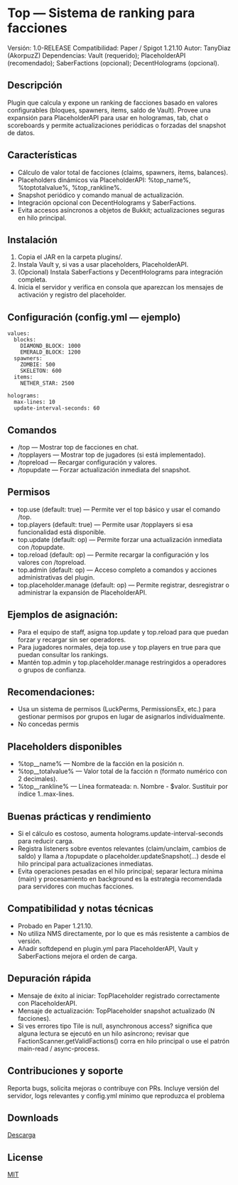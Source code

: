 # Top — Sistema de ranking para facciones
Versión: 1.0-RELEASE
Compatibilidad: Paper / Spigot 1.21.10
Autor: TanyDiaz (AkorpuzZ)
Dependencias: Vault (requerido); PlaceholderAPI (recomendado); SaberFactions (opcional); DecentHolograms (opcional).
## Descripción
Plugin que calcula y expone un ranking de facciones basado en valores configurables (bloques, spawners, items, saldo de Vault). Provee una expansión para PlaceholderAPI para usar en hologramas, tab, chat o scoreboards y permite actualizaciones periódicas o forzadas del snapshot de datos.
## Características
- 	Cálculo de valor total de facciones (claims, spawners, items, balances).
- 	Placeholders dinámicos via PlaceholderAPI: %top_<n>name%, %top<n>totalvalue%, %top<n>_rankline%.
- 	Snapshot periódico y comando manual de actualización.
- 	Integración opcional con DecentHolograms y SaberFactions.
- 	Evita accesos asíncronos a objetos de Bukkit; actualizaciones seguras en hilo principal.
## Instalación
1. 	Copia el JAR en la carpeta plugins/.
2. 	Instala Vault y, si vas a usar placeholders, PlaceholderAPI.
3. 	(Opcional) Instala SaberFactions y DecentHolograms para integración completa.
4. 	Inicia el servidor y verifica en consola que aparezcan los mensajes de activación y registro del placeholder.
## Configuración (config.yml — ejemplo) 
```
values:
  blocks:
    DIAMOND_BLOCK: 1000
    EMERALD_BLOCK: 1200
  spawners:
    ZOMBIE: 500
    SKELETON: 600
  items:
    NETHER_STAR: 2500

holograms:
  max-lines: 10
  update-interval-seconds: 60
```
## Comandos
- 	/top — Mostrar top de facciones en chat.
- 	/topplayers — Mostrar top de jugadores (si está implementado).
- 	/topreload — Recargar configuración y valores.
-	/topupdate — Forzar actualización inmediata del snapshot.
## Permisos
- 	top.use (default: true) — Permite ver el top básico y usar el comando /top.
- 	top.players (default: true) — Permite usar /topplayers si esa funcionalidad está disponible.
- 	top.update (default: op) — Permite forzar una actualización inmediata con /topupdate.
- 	top.reload (default: op) — Permite recargar la configuración y los valores con /topreload.
- 	top.admin (default: op) — Acceso completo a comandos y acciones administrativas del plugin.
- 	top.placeholder.manage (default: op) — Permite registrar, desregistrar o administrar la expansión de PlaceholderAPI.
## Ejemplos de asignación:
- 	Para el equipo de staff, asigna top.update y top.reload para que puedan forzar y recargar sin ser operadores.
- 	Para jugadores normales, deja top.use y top.players en true para que puedan consultar los rankings.
-  Mantén top.admin y top.placeholder.manage restringidos a operadores o grupos de confianza.
## Recomendaciones:
- 	Usa un sistema de permisos (LuckPerms, PermissionsEx, etc.) para gestionar permisos por grupos en lugar de asignarlos individualmente.
- 	No concedas permis
## Placeholders disponibles
- 	%top_<n>_name% — Nombre de la facción en la posición n.
- 	%top_<n>_totalvalue% — Valor total de la facción n (formato numérico con 2 decimales).
- 	%top_<n>_rankline% — Línea formateada: n. Nombre - $valor.
Sustituir <n> por índice 1..max-lines.
## Buenas prácticas y rendimiento
- 	Si el cálculo es costoso, aumenta holograms.update-interval-seconds para reducir carga.
- 	Registra listeners sobre eventos relevantes (claim/unclaim, cambios de saldo) y llama a /topupdate o placeholder.updateSnapshot(...) desde el hilo principal para actualizaciones inmediatas.
- 	Evita operaciones pesadas en el hilo principal; separar lectura mínima (main) y procesamiento en background es la estrategia recomendada para servidores con muchas facciones.
## Compatibilidad y notas técnicas
- 	Probado en Paper 1.21.10.
- 	No utiliza NMS directamente, por lo que es más resistente a cambios de versión.
- 	Añadir softdepend en plugin.yml para PlaceholderAPI, Vault y SaberFactions mejora el orden de carga.
## Depuración rápida
- 	Mensaje de éxito al iniciar: TopPlaceholder registrado correctamente con PlaceholderAPI.
- 	Mensaje de actualización: TopPlaceholder snapshot actualizado (N facciones).
- 	Si ves errores tipo Tile is null, asynchronous access? significa que alguna lectura se ejecutó en un hilo asíncrono; revisar que FactionScanner.getValidFactions() corra en hilo principal o use el patrón main-read / async-process.
## Contribuciones y soporte
Reporta bugs, solicita mejoras o contribuye con PRs. Incluye versión del servidor, logs relevantes y config.yml mínimo que reproduzca el problema
  
## Downloads
[Descarga](https://github.com/Tany04Diaz/Top/releases)
## License

[MIT](https://choosealicense.com/licenses/mit/)

